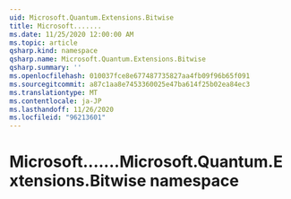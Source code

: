 ```yaml
---
uid: Microsoft.Quantum.Extensions.Bitwise
title: Microsoft.......
ms.date: 11/25/2020 12:00:00 AM
ms.topic: article
qsharp.kind: namespace
qsharp.name: Microsoft.Quantum.Extensions.Bitwise
qsharp.summary: ''
ms.openlocfilehash: 010037fce8e677487735827aa4fb09f96b65f091
ms.sourcegitcommit: a87c1aa8e7453360025e47ba614f25b02ea84ec3
ms.translationtype: MT
ms.contentlocale: ja-JP
ms.lasthandoff: 11/26/2020
ms.locfileid: "96213601"
---
```

# <a name="microsoftquantumextensionsbitwise-namespace"></a><span data-ttu-id="109ca-102">Microsoft.......</span><span class="sxs-lookup"><span data-stu-id="109ca-102">Microsoft.Quantum.Extensions.Bitwise namespace</span></span>



